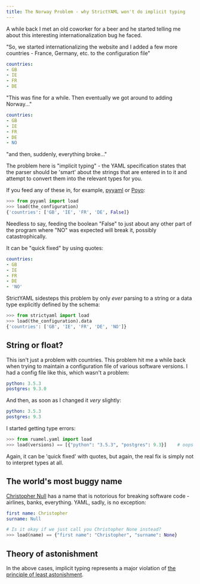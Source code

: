 ```yaml
---
title: The Norway Problem - why StrictYAML won't do implicit typing
---
```


A while back I met an old coworker for a beer and he started
telling me about this interesting internationalization bug he
faced.

"So, we started internationalizing the website and I added a few
more countries - France, Germany, etc. to the configuration file"

```yaml
countries:
- GB
- IE
- FR
- DE
```

"This was fine for a while. Then eventually we got around to adding
Norway..."

```yaml
countries:
- GB
- IE
- FR
- DE
- NO
```

"and then, suddenly, everything broke..."

The problem here is "implicit typing" - the YAML specification states that
the parser should be 'smart' about the strings that are entered in to it and
attempt to convert them into the relevant types for you.

If you feed any of these in, for example, [pyyaml](http://pyyaml.org) or [Poyo](https://github.com/hackebrot/poyo):

```python
>>> from pyyaml import load
>>> load(the_configuration)
{'countries': ['GB', 'IE', 'FR', 'DE', False]}
```

Needless to say, feeding the boolean "False" to just about any other part
of the program where "NO" was expected will break it, possibly catastrophically.

It can be "quick fixed" by using quotes:

```yaml
countries:
- GB
- IE
- FR
- DE
- 'NO'
```

StrictYAML sidesteps this problem by only *ever* parsing to a string or a data
type explicitly defined by the schema:

```python
>>> from strictyaml import load
>>> load(the_configuration).data
{'countries': ['GB', 'IE', 'FR', 'DE', 'NO']}
```


## String or float?

This isn't just a problem with countries. This problem hit me a while back when
trying to maintain a configuration file of various software versions. I had
a config file like this, which wasn't a problem:

```yaml
python: 3.5.3
postgres: 9.3.0
```

And then, as soon as I changed it *very* slightly:

```yaml
python: 3.5.3
postgres: 9.3
```

I started getting type errors:


```python
>>> from ruamel.yaml import load
>>> load(versions) == [{"python": "3.5.3", "postgres": 9.3}]    # oops those *both* should have been strings
```

Again, it can be 'quick fixed' with quotes, but again, the real fix
is simply not to interpret types at all.

## The world's most buggy name

[Christopher Null](http://www.wired.com/2015/11/null) has a name that is notorious for breaking
software code - airlines, banks, everything. YAML, sadly, is no exception:

```yaml
first name: Christopher
surname: Null
```

```python
# Is it okay if we just call you Christopher None instead?
>>> load(name) == {"first name": "Christopher", "surname": None}
```

## Theory of astonishment

In the above cases, implicit typing represents a major violation of [the principle of least astonishment](https://en.wikipedia.org/wiki/Principle_of_least_astonishment).
